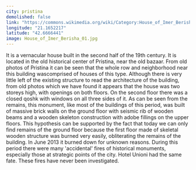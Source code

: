```yaml
---
city: pristina
demolished: false
link: "https://commons.wikimedia.org/wiki/Category:House_of_Imer_Berisha"
longitude: "21.1652217"
latitude: "42.6666441"
image: House_of_Imer_Berisha_01.jpg
---
```

It is a vernacular house built in the second half of the 19th century. It is located in the old historical center of Pristina, near the old bazaar. From old photos of Pristina it can be seen that the whole row and neighborhood near this building wascomprised of houses of this type. Although there is very little left of the existing structure to read the architecture of the building, from old photos which we have found it appears that the house was two storeys high, with openings on both floors. On the second floor there was a closed qoshk with windows on all three sides of it. As can be seen from the remains, this monument, like most of the buildings of this period, was built of massive brick walls on the ground floor with seismic rib of wooden beams and a wooden skeleton construction with adobe fillings on the upper floors. This hypothesis can be supported by the fact that today we can only find remains of the ground floor because the first floor made of skeletal wooden structure was burned very easily, obliterating the remains of the building. In June 2013 it burned down for unknown reasons. During this period there were many 'accidental' fires of historical monuments, especially those at strategic points of the city. Hotel Unioni had the same fate. These fires have never been investigated.
